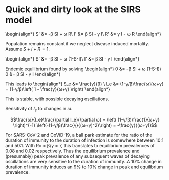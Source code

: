 # Quick and dirty look at the SIRS model 

\begin{align*}
	S' &= -β SI + ω R\\
	I' &=  β SI - γ I\\
	R' &=  γ I  - ω R
\end{align*}

Population remains constant if we neglect disease induced mortality.
Assume $S+I+R=1$.

\begin{align*}
	S' &= -β SI + ω (1-S-I)\\
	I' &=  β SI - γ I
\end{align*}

Endemic equilibrium found by solving 
\begin{align*}
	0 &= -β SI + ω (1-S-I)\\
	0 &=  β SI - γ I
\end{align*}

This leads to 
\begin{align*}
	S_e &= \frac{γ}{β} \\ 
	I_e &= (1-γ/β)\frac{ω}{ω+γ} = (1-γ/β)\left( 1 - \frac{γ}{ω+γ} \right)
\end{align*}

This is stable, with possible decaying oscillations.

Sensitivity of $I_e$ to changes in $ω$.

$$\frac{ω}{I_e}\frac{\partial I_e}{\partial ω} 
   = \left( (1-γ/β)\frac{1}{ω+γ} \right)^{-1} \left(-(1-γ/β)\frac{γ}{(ω+γ)^2}\right)
   = -\frac{γ}{(ω+γ)}$$

For SARS-CoV-2 and CoViD-19, a ball park estimate for the ratio of the duration of immunity to the duration of infection  is somewhere between 10:1 and 50:1.  With Ro = β/γ = 7, this translates to equilibrium prevalences of 0.08 and 0.02 respectively.  Thus the equilibrium prevalence and (presumably) peak prevalence of any subsequent waves of decaying oscillations are very sensitive to the duration of immunity.  A 10% change in duration of immunity induces an 9% to 10% change in peak and equilibrium prevalence.



